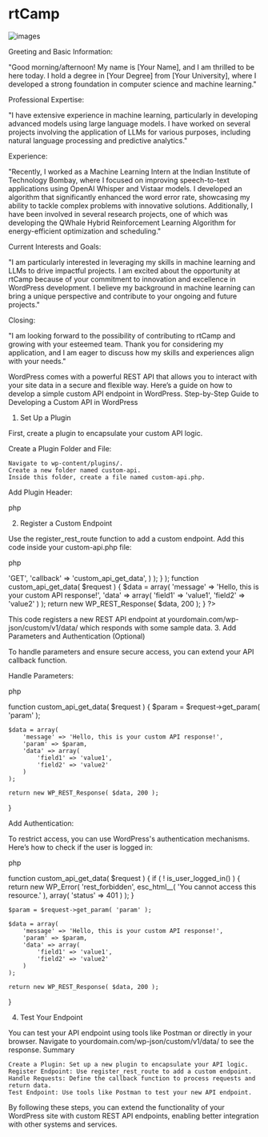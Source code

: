 # rtCamp
![images](https://github.com/user-attachments/assets/da207e9a-8c34-448e-a608-c33241c900cc)

Greeting and Basic Information:

"Good morning/afternoon! My name is [Your Name], and I am thrilled to be here today. I hold a degree in [Your Degree] from [Your University], where I developed a strong foundation in computer science and machine learning."

Professional Expertise:

"I have extensive experience in machine learning, particularly in developing advanced models using large language models. I have worked on several projects involving the application of LLMs for various purposes, including natural language processing and predictive analytics."

Experience:

"Recently, I worked as a Machine Learning Intern at the Indian Institute of Technology Bombay, where I focused on improving speech-to-text applications using OpenAI Whisper and Vistaar models. I developed an algorithm that significantly enhanced the word error rate, showcasing my ability to tackle complex problems with innovative solutions. Additionally, I have been involved in several research projects, one of which was developing the QWhale Hybrid Reinforcement Learning Algorithm for energy-efficient optimization and scheduling."

Current Interests and Goals:

"I am particularly interested in leveraging my skills in machine learning and LLMs to drive impactful projects. I am excited about the opportunity at rtCamp because of your commitment to innovation and excellence in WordPress development. I believe my background in machine learning can bring a unique perspective and contribute to your ongoing and future projects."

Closing:

"I am looking forward to the possibility of contributing to rtCamp and growing with your esteemed team. Thank you for considering my application, and I am eager to discuss how my skills and experiences align with your needs."



WordPress comes with a powerful REST API that allows you to interact with your site data in a secure and flexible way. Here’s a guide on how to develop a simple custom API endpoint in WordPress.
Step-by-Step Guide to Developing a Custom API in WordPress
1. Set Up a Plugin

First, create a plugin to encapsulate your custom API logic.

Create a Plugin Folder and File:

    Navigate to wp-content/plugins/.
    Create a new folder named custom-api.
    Inside this folder, create a file named custom-api.php.

Add Plugin Header:

php

<?php
/*
Plugin Name: Custom API Plugin
Description: A plugin to create custom REST API endpoints.
Version: 1.0
Author: Your Name
*/

if ( ! defined( 'ABSPATH' ) ) {
    exit; // Exit if accessed directly.
}
?>

2. Register a Custom Endpoint

Use the register_rest_route function to add a custom endpoint. Add this code inside your custom-api.php file:

php

<?php
// Plugin Header

add_action( 'rest_api_init', function () {
    register_rest_route( 'custom/v1', '/data/', array(
        'methods' => 'GET',
        'callback' => 'custom_api_get_data',
    ) );
} );

function custom_api_get_data( $request ) {
    $data = array(
        'message' => 'Hello, this is your custom API response!',
        'data' => array(
            'field1' => 'value1',
            'field2' => 'value2'
        )
    );

    return new WP_REST_Response( $data, 200 );
}
?>

This code registers a new REST API endpoint at yourdomain.com/wp-json/custom/v1/data/ which responds with some sample data.
3. Add Parameters and Authentication (Optional)

To handle parameters and ensure secure access, you can extend your API callback function.

Handle Parameters:

php

function custom_api_get_data( $request ) {
    $param = $request->get_param( 'param' );

    $data = array(
        'message' => 'Hello, this is your custom API response!',
        'param' => $param,
        'data' => array(
            'field1' => 'value1',
            'field2' => 'value2'
        )
    );

    return new WP_REST_Response( $data, 200 );
}

Add Authentication:

To restrict access, you can use WordPress's authentication mechanisms. Here’s how to check if the user is logged in:

php

function custom_api_get_data( $request ) {
    if ( ! is_user_logged_in() ) {
        return new WP_Error( 'rest_forbidden', esc_html__( 'You cannot access this resource.' ), array( 'status' => 401 ) );
    }

    $param = $request->get_param( 'param' );

    $data = array(
        'message' => 'Hello, this is your custom API response!',
        'param' => $param,
        'data' => array(
            'field1' => 'value1',
            'field2' => 'value2'
        )
    );

    return new WP_REST_Response( $data, 200 );
}

4. Test Your Endpoint

You can test your API endpoint using tools like Postman or directly in your browser. Navigate to yourdomain.com/wp-json/custom/v1/data/ to see the response.
Summary

    Create a Plugin: Set up a new plugin to encapsulate your API logic.
    Register Endpoint: Use register_rest_route to add a custom endpoint.
    Handle Requests: Define the callback function to process requests and return data.
    Test Endpoint: Use tools like Postman to test your new API endpoint.

By following these steps, you can extend the functionality of your WordPress site with custom REST API endpoints, enabling better integration with other systems and services.
